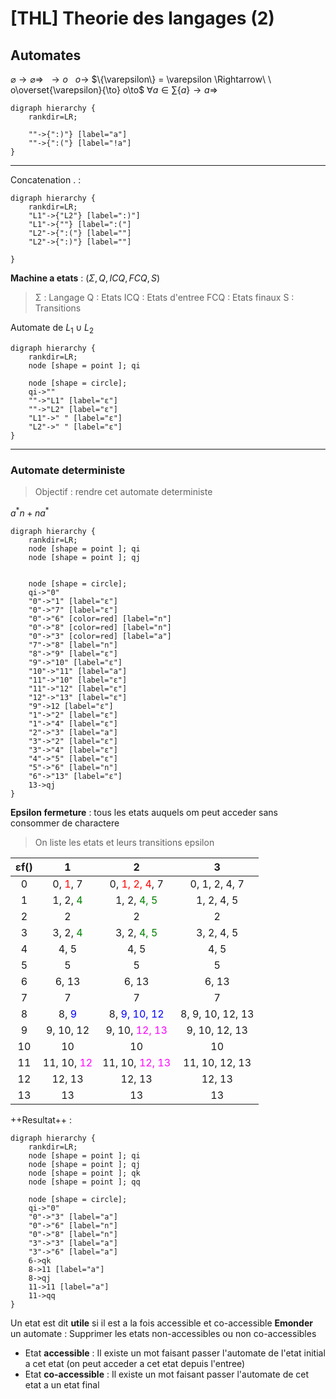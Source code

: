 [THL] Theorie des langages (2)
===

## Automates

$\varnothing \to \varnothing \Rightarrow\ \  \to o\ \ \ o\to$
$\{\varepsilon\} = \varepsilon \Rightarrow\ \ o\overset{\varepsilon}{\to} o\to$
$\forall a \in \sum \{a\} \to a \Rightarrow$
```graphviz
digraph hierarchy {
    rankdir=LR;

    ""->{":)"} [label="a"]
    ""->{":("} [label="!a"]
}
```
----------------
Concatenation . : 
```graphviz
digraph hierarchy {
    rankdir=LR;
    "L1"->{"L2"} [label=":)"]
    "L1"->{""} [label=":("]
    "L2"->{":("} [label=""]
    "L2"->{":)"} [label=""]

}
```

**Machine a etats** : $(Σ, Q, ICQ, FCQ, S)$
> Σ : Langage
> Q : Etats
> ICQ : Etats d'entree
> FCQ : Etats finaux
> S : Transitions

Automate de $L_1 \cup L_2$
```graphviz
digraph hierarchy {
    rankdir=LR;
    node [shape = point ]; qi

    node [shape = circle];
    qi->""
    ""->"L1" [label="ε"]
    ""->"L2" [label="ε"]
    "L1"->" " [label="ε"]
    "L2"->" " [label="ε"]
}
```

---
### Automate deterministe
> Objectif : rendre cet automate deterministe

$a^*n + na^*$
```graphviz
digraph hierarchy {
    rankdir=LR;
    node [shape = point ]; qi
    node [shape = point ]; qj


    node [shape = circle];
    qi->"0"
    "0"->"1" [label="ε"]
    "0"->"7" [label="ε"]
    "0"->"6" [color=red] [label="n"]
    "0"->"8" [color=red] [label="n"]
    "0"->"3" [color=red] [label="a"]
    "7"->"8" [label="n"]
    "8"->"9" [label="ε"]
    "9"->"10" [label="ε"]
    "10"->"11" [label="a"]
    "11"->"10" [label="ε"]
    "11"->"12" [label="ε"]
    "12"->"13" [label="ε"]
    "9"->12 [label="ε"]
    "1"->"2" [label="ε"]
    "1"->"4" [label="ε"]
    "2"->"3" [label="a"]
    "3"->"2" [label="ε"]
    "3"->"4" [label="ε"]
    "4"->"5" [label="ε"]
    "5"->"6" [label="n"]
    "6"->"13" [label="ε"]
    13->qj
}
```

**Epsilon fermeture** : tous les etats auquels om peut acceder sans consommer de charactere

> On liste les etats et leurs transitions epsilon

|εf()|1|2|3|
|:--:|:--:|:---:|:---:|
|0|0, <span style=color:red;>1</span>, 7|0, <span style=color:red;>1, 2, 4</span>, 7|0, 1, 2, 4, 7|
|1|1, 2, <span style=color:green;>4</span>|1, 2, <span style=color:green;>4, 5</span>|1, 2, 4, 5|
|2|2|2|2|
|3|3, 2, <span style=color:green;>4</span>|3, 2, <span style=color:green;>4, 5</span>|3, 2, 4, 5|
|4|4, 5|4, 5|4, 5|
|5|5|5|5
|6|6, 13|6, 13|6, 13|
|7|7|7|7|
|8|8, <span style=color:blue;>9</span>|8, <span style=color:blue;>9, 10, 12</span>|8, 9, 10, 12, 13|
|9|9, 10, 12|9, 10, <span style=color:magenta;>12, 13</span>|9, 10, 12, 13|
|10|10|10|10|
|11|11, 10, <span style=color:magenta;>12</span>|11, 10, <span style=color:magenta;>12, 13</span>|11, 10, 12, 13|
|12|12, 13|12, 13|12, 13|
|13|13|13|13|

++Resultat++ :
```graphviz
digraph hierarchy {
    rankdir=LR;
    node [shape = point ]; qi
    node [shape = point ]; qj
    node [shape = point ]; qk
    node [shape = point ]; qq
    
    node [shape = circle];
    qi->"0"
    "0"->"3" [label="a"]
    "0"->"6" [label="n"]
    "0"->"8" [label="n"]
    "3"->"3" [label="a"]
    "3"->"6" [label="a"]
    6->qk
    8->11 [label="a"]
    8->qj
    11->11 [label="a"]
    11->qq
}
```

Un etat est dit **utile** si il est a la fois accessible et co-accessible
**Emonder** un automate : Supprimer les etats non-accessibles ou non co-accessibles
- Etat **accessible** : Il existe un mot faisant passer l'automate de l'etat initial a cet etat (on peut acceder a cet etat depuis l'entree)
- Etat **co-accessible** : Il existe un mot faisant passer l'automate de cet etat a un etat final
